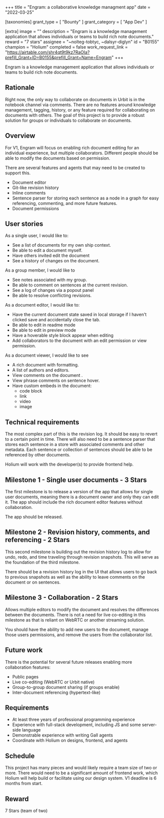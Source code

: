 +++
title = "Engram: a collaborative knowledge managment app"
date = "2022-03-25"

[taxonomies]
grant_type = [ "Bounty" ]
grant_category = [ "App Dev" ]

[extra]
image = ""
description = "Engram is a knowledge management application that allows individuals or teams to build rich note documents."
reward = "7 stars"
assignee = "~nolteg-tobtyc, ~dalsyr-diglyn"
id = "B0155"
champion = "Holium"
completed = false
work_request_link = "https://airtable.com/shr4qt9t9kz7RaOIa?prefill_Grant+ID=B0155&prefill_Grant+Name=Engram"
+++

Engram is a knowledge management application that allows individuals or teams to build rich note documents.

## Rationale

Right now, the only way to collaborate on documents in Urbit is in the notebook channel via comments. There are no features around knowledge management, tagging, history, or any feature required for collaborating on documents with others. The goal of this project is to provide a robust solution for groups or individuals to collaborate on documents.

## Overview

For V1, Engram will focus on enabling rich document editing for an individual experience, but multiple collaborators. Different people should be able to modify the documents based on permission.

There are several features and agents that may need to be created to support this.

- Document editor
- Git-like revision history
- Inline comments
- Sentence parser for storing each sentence as a node in a graph for easy referencing, commenting, and more future features.
- Document permissions

## User stories

As a single user, I would like to:

- See a list of documents for my own ship context.
- Be able to edit a document myself.
- Have others invited edit the document
- See a history of changes on the document.

As a group member, I would like to 

- See notes associated with my group.
- Be able to comment on sentences at the current revision.
- See a log of changes via a popout panel
- Be able to resolve conflicting revisions.

As a document editor, I would like to:

- Have the current document state saved in local storage if I haven't clicked save and accidentally close the tab.
- Be able to edit in readme mode
- Be able to edit in preview mode
- Have a hoverable style block appear when editing
- Add collaborators to the document with an edit permission or view permission. 

As a document viewer, I would like to see

- A rich document with formatting.
- A list of authors and editors.
- View comments on the document .
- View phrase comments on sentence hover.
- Have custom embeds in the document:
  - code block
  - link
  - video
  - image

## Technical requirements

The most complex part of this is the revision log. It should be easy to revert to a certain point in time. There will also need to be a sentence parser that stores each sentence in a store with associated comments and other metadata. Each sentence or collection of sentences should be able to be referenced by other documents.

Holium will work with the developer(s) to provide frontend help.

## Milestone 1 - Single user documents - 3 Stars

The first milestone is to release a version of the app that allows for single user documents, meaning there is a document owner and only they can edit it. The app should include the rich document editor features without collaboration.

The app should be released.

## Milestone 2 - Revision history, comments, and referencing - 2 Stars

This second milestone is building out the revision history log to allow for undo, redo, and time traveling through revision snapshots. This will serve as the foundation of the third milestone.

There should be a revision history log in the UI that allows users to go back to previous snapshots as well as the ability to leave comments on the document or on sentences.

## Milestone 3 - Collaboration - 2 Stars

Allows multiple editors to modify the document and resolves the differences between the documents. There is not a need for live co-editing in this milestone as that is reliant on WebRTC or another streaming solution. 

You should have the ability to add new users to the document, manage those users permissions, and remove the users from the collaborator list.

## Future work
There is the potential for several future releases enabling more collaboration features:

- Public pages
- Live co-editing (WebRTC or Urbit native)
- Group-to-group document sharing (if groups enable)
- Inter-document referencing (hypertext-like)

## Requirements
- At least three years of professional programming experience
- Experience with full-stack development, including JS and some server-side language
- Demonstrable experience with writing Gall agents
- Coordinate with Holium on designs, frontend, and agents

## Schedule
This project has many pieces and would likely require a team size of two or more. There would need to be a significant amount of frontend work, which Holium will help build or facilitate using our design system. V1 deadline is 6 months from start.

## Reward
7 Stars (team of two)

